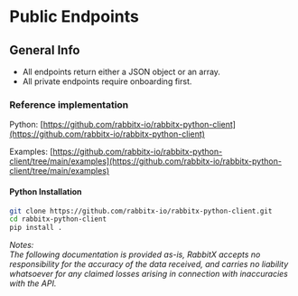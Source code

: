 # Public Endpoints

## General Info

* All endpoints return either a JSON object or an array.
* All private endpoints require onboarding first.

### Reference implementation

Python: [https://github.com/rabbitx-io/rabbitx-python-client](https://github.com/rabbitx-io/rabbitx-python-client)

Examples: [https://github.com/rabbitx-io/rabbitx-python-client/tree/main/examples](https://github.com/rabbitx-io/rabbitx-python-client/tree/main/examples)

#### Python Installation

```bash
git clone https://github.com/rabbitx-io/rabbitx-python-client.git
cd rabbitx-python-client
pip install .
```

_Notes:_\
_The following documentation is provided as-is, RabbitX accepts no responsibility for the accuracy of the data received, and carries no liability whatsoever for any claimed losses arising in connection with inaccuracies with the API._&#x20;
